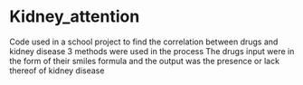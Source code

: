 # Kidney_attention

Code used in a school project to find the correlation between drugs and kidney disease
3 methods were used in the process
The drugs input were in the form of their smiles formula and the output was the presence or lack thereof of kidney disease
